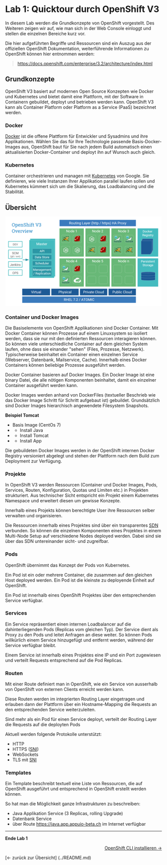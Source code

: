 # Lab 1: Quicktour durch OpenShift V3

In diesem Lab werden die Grundkonzepte von OpenShift vorgestellt. Des Weiteren zeigen wir auf, wie man sich in der Web Console einloggt und stellen die einzelnen Bereiche kurz vor.

Die hier aufgeführten Begriffe und Ressourcen sind ein Auszug aus der offiziellen OpenShift Dokumentation, weiterführende Informationen zu OpenShift können hier entnommen werden:

> https://docs.openshift.com/enterprise/3.2/architecture/index.html


## Grundkonzepte

OpenShift V3 basiert auf modernen Open Source Konzepten wie Docker und Kubernetes und bietet damit eine Plattform, mit der Software in Containern gebuildet, deployt und betrieben werden kann. OpenShift V3 kann als Container Platform oder Platform as a Service (PaaS) bezeichnet werden.

### Docker

[Docker](https://www.docker.com/) ist die offene Plattform für Entwickler und Sysadmins und ihre Applikationen. Wählen Sie das für Ihre Technologie passende Basis-Docker-Images aus, OpenShift baut für Sie nach jedem Build automatisch einen aktualisierten Docker-Container und deployt ihn auf Wunsch auch gleich.

### Kubernetes

Container orchestrieren und managen mit [Kubernetes](http://kubernetes.io/) von Google. Sie definieren, wie viele Instanzen Ihrer Applikation parallel laufen sollen und Kubernetes kümmert sich um die Skalierung, das Loadbalancing und die Stabilität.

## Übersicht

![Overview](../images/ose3-overview.png)

### Container und Docker Images

Die Basiselemente von OpenShift Applikationen sind Docker Container. Mit Docker Container können Prozesse auf einem Linuxsystem so isoliert werden, dass sie nur mit den definierten Ressourcen interagieren können. So können viele unterschiedliche Container auf dem gleichen System laufen, ohne dass sie einander "sehen" (Files, Prozesse, Netzwerk). Typischerweise beinhaltet ein Container einen einzelnen Service (Webserver, Datenbank, Mailservice, Cache). Innerhalb eines Docker Containers können beliebige Prozesse ausgeführt werden.

Docker Container basieren auf Docker Images. Ein Docker Image ist eine binary Datei, die alle nötigen Komponenten beinhaltet, damit ein einzelner Container ausgeführt werden kann.

Docker Images werden anhand von DockerFiles (textueller Beschrieb wie das Docker Image Schritt für Schritt aufgebaut ist) gebuildet. Grundsätzlich sind Docker Images hierarchisch angewendete Filesystem Snapshots.

**Beispiel Tomcat**
- Basis Image (CentOs 7)
- + Install Java
- + Install Tomcat
- + Install App

Die gebuildeten Docker Images werden in der OpenShift internen Docker Registry versioniert abgelegt und stehen der Plattform nach dem Build zum Deployment zur Verfügung.

### Projekte

In OpenShift V3 werden Ressourcen (Container und Docker Images, Pods, Services, Routen, Konfiguration, Quotas und Limiten etc.) in Projekten strukturiert. Aus technischer Sicht entspricht ein Projekt einem Kubernetes Namespace und erweitert diesen um gewisse Konzepte.

Innerhalb eines Projekts können berechtigte User ihre Ressourcen selber verwalten und organisieren.

Die Ressourcen innerhalb eines Projektes sind über ein transparentes [SDN](https://de.wikipedia.org/wiki/Software-defined_networking) verbunden. So können die einzelnen Komponenten eines Projektes in einem Multi-Node Setup auf verschiedene Nodes deployed werden. Dabei sind sie über das SDN untereinander sicht- und zugreifbar.

### Pods

OpenShift übernimmt das Konzept der Pods von Kubernetes.

Ein Pod ist ein oder mehrere Container, die zusammen auf den gleichen Host deployed werden. Ein Pod ist die kleinste zu deployende Einheit auf OpenShift.

Ein Pod ist innerhalb eines OpenShift Projektes über den entsprechenden Service verfügbar.

### Services

Ein Service repräsentiert einen internen Loadbalancer auf die dahinterliegenden Pods (Replicas vom gleichen Typ). Der Service dient als Proxy zu den Pods und leitet Anfragen an diese weiter. So können Pods willkürlich einem Service hinzugefügt und entfernt werden, während der Service verfügbar bleibt.

Einem Service ist innerhalb eines Projektes eine IP und ein Port zugewiesen und verteilt Requests entsprechend auf die Pod Replicas.

### Routen

Mit einer Route definiert man in OpenShift, wie ein Service von ausserhalb von OpenShift von externen Clients erreicht werden kann.

Diese Routen werden im integrierten Routing Layer eingetragen und erlauben dann der Plattform über ein Hostname-Mapping die Requests an den entsprechenden Service weiterzuleiten.

Sind mehr als ein Pod für einen Service deployt, verteilt der Routing Layer die Requests auf die deployten Pods

Aktuell werden folgende Protokolle unterstützt:

- HTTP
- HTTPS ([SNI](https://en.wikipedia.org/wiki/Server_Name_Indication))
- WebSockets
- TLS mit [SNI](https://en.wikipedia.org/wiki/Server_Name_Indication)

### Templates

Ein Template beschreibt textuell eine Liste von Ressourcen, die auf OpenShift ausgeführt und entsprechend in OpenShift erstellt werden können.

So hat man die Möglichkeit ganze Infrastrukturen zu beschreiben:

- Java Applikation Service (3 Replicas, rolling Upgrade)
- Datenbank Service
- über Route https://java.app.appuio-beta.ch im Internet verfügbar

---

**Ende Lab 1**
<p width="100px" align="right"><a href="02_cli.md">OpenShift CLI installieren →</a></p>
[← zurück zur Übersicht] (../README.md)
